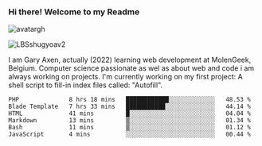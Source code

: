 ### Hi there! Welcome to my Readme 
![avatargh](https://user-images.githubusercontent.com/22075644/164934471-9e8af8ff-56fa-42c4-8061-5c7410433886.png)

![LBSshugyoav2](https://user-images.githubusercontent.com/22075644/164934218-25b846e8-bf56-4a0e-bd88-ab444310d7a8.png)



I am Gary Axen, actually (2022) learning web development at MolenGeek, Belgium.
Computer science passionate as wel as about web and code i am always working on projects.
I'm currently working on my first project: A shell script to fill-in index files called: "Autofill". 
<!--START_SECTION:waka-->

```text
PHP              8 hrs 18 mins   ████████████░░░░░░░░░░░░░   48.53 %
Blade Template   7 hrs 33 mins   ███████████░░░░░░░░░░░░░░   44.14 %
HTML             41 mins         █░░░░░░░░░░░░░░░░░░░░░░░░   04.04 %
Markdown         13 mins         ▒░░░░░░░░░░░░░░░░░░░░░░░░   01.34 %
Bash             11 mins         ▒░░░░░░░░░░░░░░░░░░░░░░░░   01.12 %
JavaScript       4 mins          ░░░░░░░░░░░░░░░░░░░░░░░░░   00.44 %
```

<!--END_SECTION:waka-->

<!--
**LeBigSky/LebigSky** is a ✨ _special_ ✨ repository because its `README.md` (this file) appears on your GitHub profile.


as to get you started:

- 🔭 I’m currently working on ...
- 🌱 I’m currently learning ...
- 👯 I’m looking to collaborate on ...
- 🤔 I’m looking for help with ...
- 💬 Ask me about ...
- 📫 How to reach me: ...
- 😄 Pronouns: ...
- ⚡ Fun fact: ...
-->
